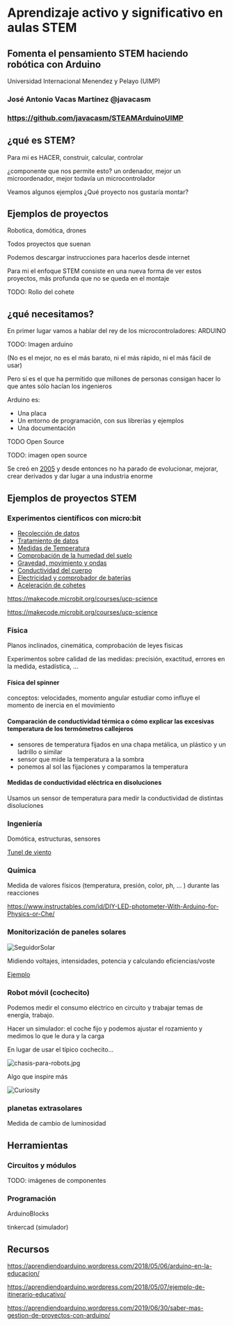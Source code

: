 # Aprendizaje activo y significativo en aulas STEM
## Fomenta el pensamiento STEM haciendo robótica con Arduino

Universidad Internacional Menendez y Pelayo (UIMP)

### José Antonio Vacas Martínez @javacasm

### https://github.com/javacasm/STEAMArduinoUIMP


## ¿qué es STEM?

Para mi es HACER, construir, calcular, controlar

¿componente que nos permite esto? un ordenador, mejor un microordenador, mejor todavía un microcontrolador


Veamos algunos ejemplos ¿Qué proyecto nos gustaría montar?

## Ejemplos de proyectos


Robotica, domótica, drones

Todos proyectos que suenan

Podemos descargar instrucciones para hacerlos desde internet

Para mi el enfoque STEM consiste en una nueva forma de ver estos proyectos, más profunda que no se queda en el montaje

TODO: Rollo del cohete

##  ¿qué necesitamos?

En primer lugar vamos a hablar del rey de los microcontroladores: ARDUINO

TODO: Imagen arduino

(No es el mejor, no es el más barato, ni el más rápido, ni el más fácil de usar)

Pero sí es el que ha permitido que millones de personas consigan hacer lo que antes sólo hacían los ingenieros

Arduino es:
* Una placa
* Un entorno de programación, con sus librerías y ejemplos
* Una documentación


TODO Open Source

TODO: imagen open source 

Se creó en [2005](https://es.wikipedia.org/wiki/Arduino) y desde entonces no ha parado de evolucionar, mejorar, crear derivados y dar lugar a una industria enorme


## Ejemplos de proyectos STEM

### Experimentos científicos con micro:bit

* [Recolección de datos](https://makecode.microbit.org/courses/ucp-science/data-collection)
* [Tratamiento de datos](https://makecode.microbit.org/courses/ucp-science/population)
* [Medidas de Temperatura](https://makecode.microbit.org/courses/ucp-science/temperature)
* [Comprobación de la humedad del suelo](https://makecode.microbit.org/courses/ucp-science/soil-moisture)
* [Gravedad, movimiento y  ondas](https://makecode.microbit.org/courses/ucp-science/gravity)
* [Conductividad del cuerpo](https://makecode.microbit.org/courses/ucp-science/electricity)
* [Electricidad y comprobador de baterías](https://makecode.microbit.org/courses/ucp-science/electricity)
* [Aceleración de cohetes](https://makecode.microbit.org/courses/ucp-science/rocket-acceleration)

https://makecode.microbit.org/courses/ucp-science  

https://makecode.microbit.org/courses/ucp-science   

### Física
Planos inclinados, cinemática, comprobación de leyes fisicas


Experimentos sobre calidad de las medidas: precisión, exactitud, errores en la medida, estadística, ...

#### Física del spinner
conceptos: velocidades, momento angular
estudiar como influye el momento de inercia en el movimiento


#### Comparación de conductividad térmica o cómo explicar las excesivas temperatura de los termómetros callejeros

* sensores de temperatura fijados en una chapa metálica, un plástico y un ladrillo o similar
* sensor que mide la temperatura a la sombra
* ponemos al sol las fijaciones y comparamos la temperatura

#### Medidas de conductividad eléctrica en disoluciones

Usamos un sensor de temperatura para medir la conductividad de distintas disoluciones

### Ingeniería
Domótica, estructuras, sensores

[Tunel de viento](https://www.instructables.com/id/DIY-Wind-Tunnel-and-Visualized-Airstreams-for-the-/)

### Química

Medida de valores físicos (temperatura, presión, color, ph, ... ) durante las reacciones



https://www.instructables.com/id/DIY-LED-photometer-With-Arduino-for-Physics-or-Che/

### Monitorización de paneles solares

![SeguidorSolar](./images/SeguidorSolar.png)

Midiendo voltajes, intensidades, potencia y calculando eficiencias/voste

[Ejemplo](https://twitter.com/ToniMorenoRey/status/1125821060836941826)

### Robot móvil (cochecito)

Podemos medir el consumo eléctrico en circuito y trabajar temas de energía, trabajo.

Hacer un simulador: el coche fijo y podemos ajustar el rozamiento y medimos lo que le dura y la carga

En lugar de usar el típico cochecito...

![chasis-para-robots.jpg](./images/chasis-para-robots.jpg)

Algo que inspire más


![Curiosity](./images/MiCuriosity.png)

### planetas  extrasolares
Medida de cambio de luminosidad

## Herramientas

### Circuitos y módulos


TODO: imágenes de componentes

### Programación

ArduinoBlocks

tinkercad (simulador)


## Recursos

https://aprendiendoarduino.wordpress.com/2018/05/06/arduino-en-la-educacion/


https://aprendiendoarduino.wordpress.com/2018/05/07/ejemplo-de-itinerario-educativo/

https://aprendiendoarduino.wordpress.com/2019/06/30/saber-mas-gestion-de-proyectos-con-arduino/

